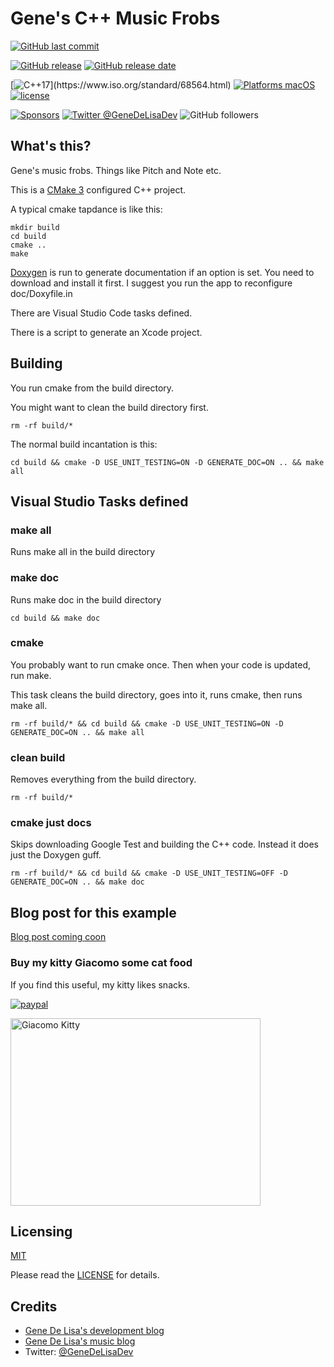 # Gene's C++ Music Frobs

[![GitHub last commit](https://img.shields.io/github/last-commit/genedelisa/GDMusicKit.svg)](https://github.com/genedelisa/GDMusicKit/commits/master)

[![GitHub release](https://img.shields.io/github/release/genedelisa/GDMusicKit.svg)](https://github.com/genedelisa/GDMusicKit/releases/)
[![GitHub release date](https://img.shields.io/github/release-date/genedelisa/GDMusicKit.svg)](https://github.com/genedelisa/GDMusicKit/releases)

[![C++17](https://img.shields.io/badge/c++17-compatible-4BC51D.svg?style=flat")](https://www.iso.org/standard/68564.html)
[![Platforms macOS](https://img.shields.io/badge/Platforms-OS%20X-lightgray.svg?style=flat)](https://swift.org/)
[![license](https://img.shields.io/github/license/mashape/apistatus.svg)](https://en.wikipedia.org/wiki/MIT_License)

[![Sponsors](https://img.shields.io/badge/Sponsors-Rockhopper%20Technologies-orange.svg?style=flat)](http://www.rockhoppertech.com/)
[![Twitter @GeneDeLisaDev](https://img.shields.io/twitter/follow/GeneDeLisaDev.svg?style=social)](https://twitter.com/GeneDeLisaDev)
![GitHub followers](https://img.shields.io/github/followers/genedelisa.svg?label=Follow&style=social)

## What's this?

Gene's music frobs. Things like Pitch and Note etc.


This is a [CMake 3](https://cmake.org) configured C++ project.

A typical cmake tapdance is like this:

```shell
mkdir build
cd build
cmake ..
make
```

[Doxygen](http://www.doxygen.nl) is run to generate documentation if an option is set. You need to download and install it first. I suggest you run the app to reconfigure doc/Doxyfile.in

There are Visual Studio Code tasks defined.

There is a script to generate an Xcode project.

## Building

You run cmake from the build directory.

You might want to clean the build directory first.

```shell
rm -rf build/*
```

The normal build incantation is this:

``` shell
cd build && cmake -D USE_UNIT_TESTING=ON -D GENERATE_DOC=ON .. && make all
```

## Visual Studio Tasks defined

### make all

Runs make all in the build directory

### make doc

Runs make doc in the build directory

```shell
cd build && make doc
```

### cmake

You probably want to run cmake once. Then when your code is updated, run make.

This task cleans the build directory, goes into it, runs cmake, then runs make all.

```shell
rm -rf build/* && cd build && cmake -D USE_UNIT_TESTING=ON -D GENERATE_DOC=ON .. && make all
```

### clean build

Removes everything from the build directory.

```shell
rm -rf build/*
```

### cmake just docs

Skips downloading Google Test and building the C++ code. Instead it does just the Doxygen guff.

```shell
rm -rf build/* && cd build && cmake -D USE_UNIT_TESTING=OFF -D GENERATE_DOC=ON .. && make doc
```

## Blog post for this example

[Blog post coming coon](http://www.rockhoppertech.com/blog/)

### Buy my kitty Giacomo some cat food

If you find this useful, my kitty likes snacks.

[![paypal](https://www.paypalobjects.com/en_US/i/btn/btn_donate_SM.gif)](https://www.paypal.com/cgi-bin/webscr?cmd=_donations&business=F5KE9Z29MH8YQ&bnP-DonationsBF:btn_donate_SM.gif:NonHosted)

<img src="http://www.rockhoppertech.com/blog/wp-content/uploads/2016/07/momocoding-1024.png" alt="Giacomo Kitty" width="400" height="300">

## Licensing

[MIT](https://en.wikipedia.org/wiki/MIT_License)

Please read the [LICENSE](LICENSE) for details.

## Credits

* [Gene De Lisa's development blog](http://rockhoppertech.com/blog/)
* [Gene De Lisa's music blog](http://genedelisa.com/)
* Twitter: [@GeneDeLisaDev](http://twitter.com/genedelisadev)
